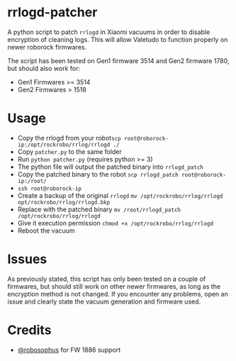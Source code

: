 # rrlogd-patcher

A python script to patch `rrlogd` in Xiaomi vacuums in order to disable encryption of cleaning logs. This will allow Valetudo to function properly on newer roborock firmwares.

The script has been tested on Gen1 firmware 3514 and Gen2 firmware 1780, but should also work for:
* Gen1 Firmwares >= 3514
* Gen2 Firmwares > 1518

# Usage
* Copy the rrlogd from your robot`scp root@roborock-ip:/opt/rockrobo/rrlog/rrlogd ./`
* Copy `patcher.py` to the same folder
* Run `python patcher.py` (requires python >= 3)
* The python file will output the patched binary into `rrlogd_patch`
* Copy the patched binary to the robot `scp rrlogd_patch root@roborock-ip:/root/`
* `ssh root@roborock-ip`
* Create a backup of the original `rrlogd` `mv /opt/rockrobo/rrlog/rrlogd opt/rockrobo/rrlog/rrlogd.bkp`
* Replace with the patched binary `mv /root/rrlogd_patch /opt/rockrobo/rrlog/rrlogd`
* Give it execution permission `chmod +x /opt/rockrobo/rrlog/rrlogd`
* Reboot the vacuum

# Issues
As previously stated, this script has only been tested on a couple of firmwares, but should still work on other newer firmwares, as long as the encryption method is not changed.
If you encounter any problems, open an issue and clearly state the vacuum generation and firmware used.

# Credits
* [@robosophus](https://github.com/robosophus/rrlogd-patcher) for FW 1886 support
